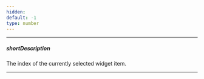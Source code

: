 ```yaml
---
hidden: 
default: -1
type: number
---
```

---
##### shortDescription
The index of the currently selected widget item.

---
